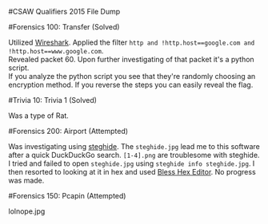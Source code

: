 #CSAW Qualifiers 2015 File Dump

#Forensics 100: Transfer (Solved)

Utilized [Wireshark](https://www.wireshark.org/). Applied the filter `http and !http.host==google.com and !http.host==www.google.com`.  
Revealed packet 60.  Upon further investigating of that packet it's a python script.  
If you analyze the python script you see that they're randomly choosing an encryption method.  If you reverse the steps you can easily reveal the flag.

#Trivia 10: Trivia 1 (Solved)

Was a type of Rat.  

#Forensics 200: Airport (Attempted)

Was investigating using [steghide](http://steghide.sourceforge.net/).  The `steghide.jpg` lead me to this software after a quick DuckDuckGo search.
`[1-4].png` are troublesome with steghide.  I tried and failed to open `steghide.jpg` using `steghide info steghide.jpg`.
I then resorted to looking at it in hex and used [Bless Hex Editor](http://home.gna.org/bless/). No progress was made.

#Forensics 150: Pcapin (Attempted)

lolnope.jpg
